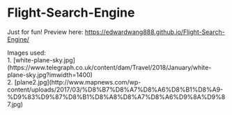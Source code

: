 # Flight-Search-Engine
Just for fun! Preview here: https://edwardwang888.github.io/Flight-Search-Engine/

<p>
Images used:<br>
1. [white-plane-sky.jpg](https://www.telegraph.co.uk/content/dam/Travel/2018/January/white-plane-sky.jpg?imwidth=1400)<br>
2. [plane2.jpg](http://www.mapnews.com/wp-content/uploads/2017/03/%D8%B7%D8%A7%D8%A6%D8%B1%D8%A9-%D9%83%D9%87%D8%B1%D8%A8%D8%A7%D8%A6%D9%8A%D9%87.jpg)<br>
</p>
